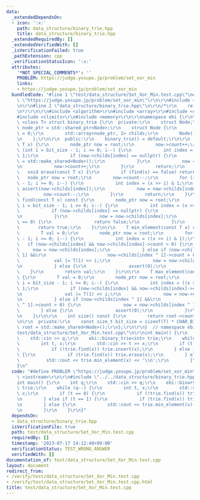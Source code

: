 ```yaml
---
data:
  _extendedDependsOn:
  - icon: ':x:'
    path: data_structure/binary_trie.hpp
    title: data_structure/binary_trie.hpp
  _extendedRequiredBy: []
  _extendedVerifiedWith: []
  _isVerificationFailed: true
  _pathExtension: cpp
  _verificationStatusIcon: ':x:'
  attributes:
    '*NOT_SPECIAL_COMMENTS*': ''
    PROBLEM: https://judge.yosupo.jp/problem/set_xor_min
    links:
    - https://judge.yosupo.jp/problem/set_xor_min
  bundledCode: "#line 1 \"test/data_structure/Set_Xor_Min.test.cpp\"\n#define PROBLEM\
    \ \"https://judge.yosupo.jp/problem/set_xor_min\"\r\n\r\n#include <iostream>\r\
    \n\r\n#line 2 \"data_structure/binary_trie.hpp\"\n\r\n/*\r\n    reference: https://kazuma8128.hatenablog.com/entry/2018/05/06/022654\r\
    \n*/\r\n\r\n#include <algorithm>\r\n#include <array>\r\n#include <cassert>\r\n\
    #include <climits>\r\n#include <memory>\r\n\r\nnamespace ebi {\r\n\r\ntemplate\
    \ <class T> struct binary_trie {\r\n  private:\r\n    struct Node;\r\n    using\
    \ node_ptr = std::shared_ptr<Node>;\r\n    struct Node {\r\n        int count\
    \ = 0;\r\n        std::array<node_ptr, 2> childs;\r\n        Node() = default;\r\
    \n    };\r\n\r\n  public:\r\n    binary_trie() = default;\r\n\r\n    void insert(const\
    \ T x) {\r\n        node_ptr now = root;\r\n        now->count++;\r\n        for\
    \ (int i = bit_size - 1; i >= 0; i--) {\r\n            int index = (x >> i) &\
    \ 1;\r\n            if (now->childs[index] == nullptr) {\r\n                now->childs[index]\
    \ = std::make_shared<Node>();\r\n            }\r\n            now = now->childs[index];\r\
    \n            now->count++;\r\n        }\r\n        return;\r\n    }\r\n\r\n \
    \   void erase(const T x) {\r\n        if (find(x) == false) return;\r\n     \
    \   node_ptr now = root;\r\n        now->count--;\r\n        for (int i = bit_size\
    \ - 1; i >= 0; i--) {\r\n            int index = (x >> i) & 1;\r\n           \
    \ assert(now->childs[index]);\r\n            now = now->childs[index];\r\n   \
    \         now->count--;\r\n        }\r\n        return;\r\n    }\r\n\r\n    bool\
    \ find(const T x) const {\r\n        node_ptr now = root;\r\n        for (int\
    \ i = bit_size - 1; i >= 0; i--) {\r\n            int index = (x >> i) & 1;\r\n\
    \            if (now->childs[index] == nullptr) {\r\n                return false;\r\
    \n            }\r\n            now = now->childs[index];\r\n            if (now->count\
    \ == 0) {\r\n                return false;\r\n            }\r\n        }\r\n \
    \       return true;\r\n    }\r\n\r\n    T min_element(const T x) const {\r\n\
    \        T val = 0;\r\n        node_ptr now = root;\r\n        for (int i = bit_size\
    \ - 1; i >= 0; i--) {\r\n            int index = ((x >> i) & 1);\r\n         \
    \   if (now->childs[index] && now->childs[index]->count > 0) {\r\n           \
    \     now = now->childs[index];\r\n            } else if (now->childs[index ^\
    \ 1] &&\r\n                       now->childs[index ^ 1]->count > 0) {\r\n   \
    \             val |= T(1) << i;\r\n                now = now->childs[index ^ 1];\r\
    \n            } else {\r\n                assert(0);\r\n            }\r\n    \
    \    }\r\n        return val;\r\n    }\r\n\r\n    T max_element(const T x) const\
    \ {\r\n        T val = 0;\r\n        node_ptr now = root;\r\n        for (int\
    \ i = bit_size - 1; i >= 0; i--) {\r\n            int index = ((x >> i) & 1) ^\
    \ 1;\r\n            if (now->childs[index] && now->childs[index]->count > 0) {\r\
    \n                val |= T(1) << i;\r\n                now = now->childs[index];\r\
    \n            } else if (now->childs[index ^ 1] &&\r\n                       now->childs[index\
    \ ^ 1]->count > 0) {\r\n                now = now->childs[index ^ 1];\r\n    \
    \        } else {\r\n                assert(0);\r\n            }\r\n        }\r\
    \n    }\r\n\r\n    int size() const {\r\n        return root->count;\r\n    }\r\
    \n\r\n  private:\r\n    const size_t bit_size = sizeof(T) * CHAR_BIT;\r\n    node_ptr\
    \ root = std::make_shared<Node>();\r\n};\r\n\r\n}  // namespace ebi\n#line 6 \"\
    test/data_structure/Set_Xor_Min.test.cpp\"\n\r\nint main() {\r\n    int q;\r\n\
    \    std::cin >> q;\r\n    ebi::binary_trie<int> trie;\r\n    while (q--) {\r\n\
    \        int t, x;\r\n        std::cin >> t >> x;\r\n        if (t == 0) {\r\n\
    \            if (!trie.find(x)) trie.insert(x);\r\n        } else if (t == 1)\
    \ {\r\n            if (trie.find(x)) trie.erase(x);\r\n        } else {\r\n  \
    \          std::cout << trie.min_element(x) << '\\n';\r\n        }\r\n    }\r\n\
    }\n"
  code: "#define PROBLEM \"https://judge.yosupo.jp/problem/set_xor_min\"\r\n\r\n#include\
    \ <iostream>\r\n\r\n#include \"../../data_structure/binary_trie.hpp\"\r\n\r\n\
    int main() {\r\n    int q;\r\n    std::cin >> q;\r\n    ebi::binary_trie<int>\
    \ trie;\r\n    while (q--) {\r\n        int t, x;\r\n        std::cin >> t >>\
    \ x;\r\n        if (t == 0) {\r\n            if (!trie.find(x)) trie.insert(x);\r\
    \n        } else if (t == 1) {\r\n            if (trie.find(x)) trie.erase(x);\r\
    \n        } else {\r\n            std::cout << trie.min_element(x) << '\\n';\r\
    \n        }\r\n    }\r\n}"
  dependsOn:
  - data_structure/binary_trie.hpp
  isVerificationFile: true
  path: test/data_structure/Set_Xor_Min.test.cpp
  requiredBy: []
  timestamp: '2023-07-17 14:12:40+09:00'
  verificationStatus: TEST_WRONG_ANSWER
  verifiedWith: []
documentation_of: test/data_structure/Set_Xor_Min.test.cpp
layout: document
redirect_from:
- /verify/test/data_structure/Set_Xor_Min.test.cpp
- /verify/test/data_structure/Set_Xor_Min.test.cpp.html
title: test/data_structure/Set_Xor_Min.test.cpp
---
```

